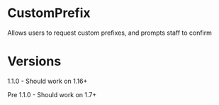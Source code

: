 # CustomPrefix
Allows users to request custom prefixes, and prompts staff to confirm

# Versions
1.1.0 - Should work on 1.16+

Pre 1.1.0 - Should work on 1.7+
